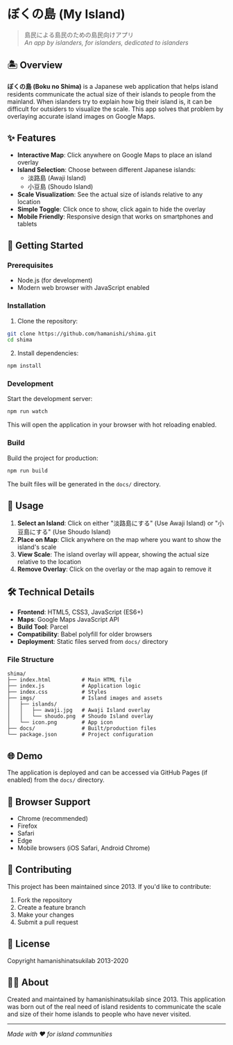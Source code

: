 # ぼくの島 (My Island)

> 島民による島民のための島民向けアプリ  
> *An app by islanders, for islanders, dedicated to islanders*

## 🏝️ Overview

**ぼくの島 (Boku no Shima)** is a Japanese web application that helps island residents communicate the actual size of their islands to people from the mainland. When islanders try to explain how big their island is, it can be difficult for outsiders to visualize the scale. This app solves that problem by overlaying accurate island images on Google Maps.

## ✨ Features

- **Interactive Map**: Click anywhere on Google Maps to place an island overlay
- **Island Selection**: Choose between different Japanese islands:
  - 淡路島 (Awaji Island)
  - 小豆島 (Shoudo Island)
- **Scale Visualization**: See the actual size of islands relative to any location
- **Simple Toggle**: Click once to show, click again to hide the overlay
- **Mobile Friendly**: Responsive design that works on smartphones and tablets

## 🚀 Getting Started

### Prerequisites

- Node.js (for development)
- Modern web browser with JavaScript enabled

### Installation

1. Clone the repository:
```bash
git clone https://github.com/hamanishi/shima.git
cd shima
```

2. Install dependencies:
```bash
npm install
```

### Development

Start the development server:
```bash
npm run watch
```

This will open the application in your browser with hot reloading enabled.

### Build

Build the project for production:
```bash
npm run build
```

The built files will be generated in the `docs/` directory.

## 🎯 Usage

1. **Select an Island**: Click on either "淡路島にする" (Use Awaji Island) or "小豆島にする" (Use Shoudo Island)
2. **Place on Map**: Click anywhere on the map where you want to show the island's scale
3. **View Scale**: The island overlay will appear, showing the actual size relative to the location
4. **Remove Overlay**: Click on the overlay or the map again to remove it

## 🛠️ Technical Details

- **Frontend**: HTML5, CSS3, JavaScript (ES6+)
- **Maps**: Google Maps JavaScript API
- **Build Tool**: Parcel
- **Compatibility**: Babel polyfill for older browsers
- **Deployment**: Static files served from `docs/` directory

### File Structure

```
shima/
├── index.html          # Main HTML file
├── index.js            # Application logic
├── index.css           # Styles
├── imgs/               # Island images and assets
│   ├── islands/
│   │   ├── awaji.jpg   # Awaji Island overlay
│   │   └── shoudo.png  # Shoudo Island overlay
│   └── icon.png        # App icon
├── docs/               # Built/production files
└── package.json        # Project configuration
```

## 🌐 Demo

The application is deployed and can be accessed via GitHub Pages (if enabled) from the `docs/` directory.

## 📱 Browser Support

- Chrome (recommended)
- Firefox
- Safari
- Edge
- Mobile browsers (iOS Safari, Android Chrome)

## 🤝 Contributing

This project has been maintained since 2013. If you'd like to contribute:

1. Fork the repository
2. Create a feature branch
3. Make your changes
4. Submit a pull request

## 📄 License

Copyright hamanishinatsukilab 2013-2020

## 🙋‍♂️ About

Created and maintained by hamanishinatsukilab since 2013. This application was born out of the real need of island residents to communicate the scale and size of their home islands to people who have never visited.

---

*Made with ❤️ for island communities*